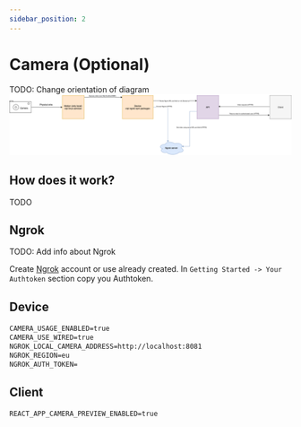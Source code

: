 ```yaml
---
sidebar_position: 2
---
```


# Camera (Optional)

TODO: Change orientation of diagram
![Camera Flow Diagram](../../../static/diagrams/camera-flow.drawio.png)

## How does it work?

TODO

## Ngrok

TODO: Add info about Ngrok

Create [Ngrok](https://ngrok.com/) account or use already created.
In `Getting Started -> Your Authtoken` section copy you Authtoken.

## Device

```dotenv
CAMERA_USAGE_ENABLED=true
CAMERA_USE_WIRED=true
NGROK_LOCAL_CAMERA_ADDRESS=http://localhost:8081
NGROK_REGION=eu
NGROK_AUTH_TOKEN=
```

## Client

```dotenv
REACT_APP_CAMERA_PREVIEW_ENABLED=true
```
